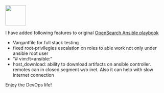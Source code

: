 <img src="https://opensearch.org/assets/brand/SVG/Logo/opensearch_logo_default.svg" height="64px"/>

I have added following features to original [OpenSearch Ansible playbook](https://github.com/opensearch-project/ansible-playbook)
- Vargantfile for full stack testing
- fixed root-privilegies escalation on roles to able work not only under ansible root user
- "# vim:ft=ansible:"
- host_download: ability to download artifacts on ansible controller. remotes can in closed segment w/o inet. Also it can help with slow internet connection  

Enjoy the DevOps life!
